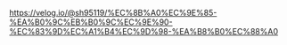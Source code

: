 https://velog.io/@sh95119/%EC%8B%A0%EC%9E%85-%EA%B0%9C%EB%B0%9C%EC%9E%90-%EC%83%9D%EC%A1%B4%EC%9D%98-%EA%B8%B0%EC%88%A0
